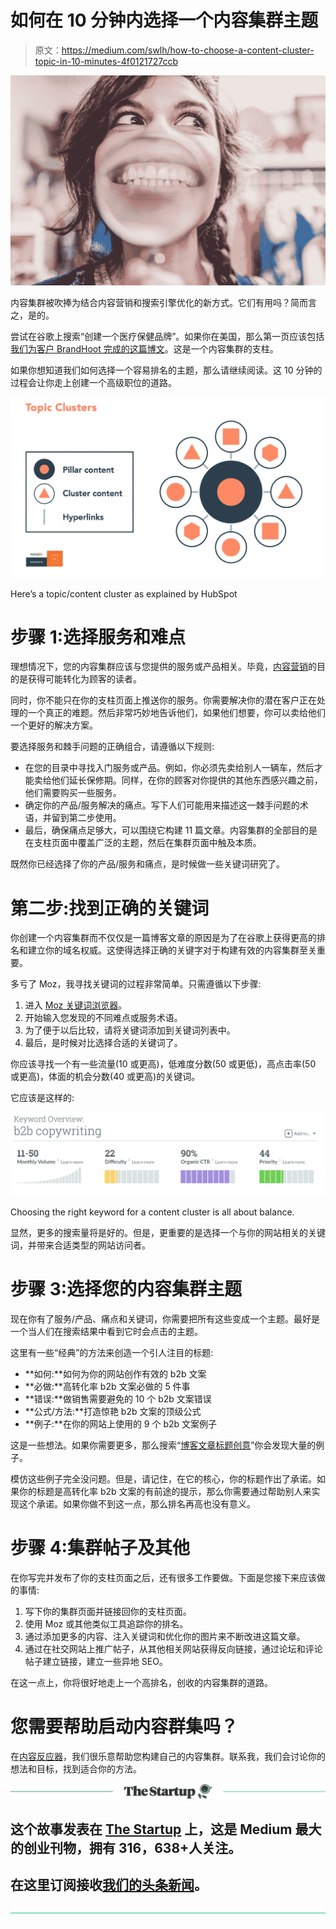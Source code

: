# 如何在 10 分钟内选择一个内容集群主题

> 原文：<https://medium.com/swlh/how-to-choose-a-content-cluster-topic-in-10-minutes-4f0121727ccb>

![](img/2035164a6ca7257afae120146e10ee94.png)

内容集群被吹捧为结合内容营销和搜索引擎优化的新方式。它们有用吗？简而言之，是的。

尝试在谷歌上搜索“创建一个医疗保健品牌”。如果你在美国，那么第一页应该包括[我们为客户 BrandHoot 完成的这篇博文](https://brandhoot.com/blog/how-to-create-healthcare-branding-thats-meaningful-and-effective/)。这是一个内容集群的支柱。

如果你想知道我们如何选择一个容易排名的主题，那么请继续阅读。这 10 分钟的过程会让你走上创建一个高级职位的道路。

![](img/e07a686f1b985bc5c58bc6d2355833d4.png)

Here’s a topic/content cluster as explained by HubSpot

# 步骤 1:选择服务和难点

理想情况下，您的内容集群应该与您提供的服务或产品相关。毕竟，[内容营销](https://thecontentreactor.com/2017-8-15-following-a-process-for-content-marketing-success/)的目的是获得可能转化为顾客的读者。

同时，你不能只在你的支柱页面上推送你的服务。你需要解决你的潜在客户正在处理的一个真正的难题。然后非常巧妙地告诉他们，如果他们想要，你可以卖给他们一个更好的解决方案。

要选择服务和棘手问题的正确组合，请遵循以下规则:

*   在您的目录中寻找入门服务或产品。例如，你必须先卖给别人一辆车，然后才能卖给他们延长保修期。同样，在你的顾客对你提供的其他东西感兴趣之前，他们需要购买一些服务。
*   确定你的产品/服务解决的痛点。写下人们可能用来描述这一棘手问题的术语，并留到第二步使用。
*   最后，确保痛点足够大，可以围绕它构建 11 篇文章。内容集群的全部目的是在支柱页面中覆盖广泛的主题，然后在集群页面中触及本质。

既然你已经选择了你的产品/服务和痛点，是时候做一些关键词研究了。

# 第二步:找到正确的关键词

你创建一个内容集群而不仅仅是一篇博客文章的原因是为了在谷歌上获得更高的排名和建立你的域名权威。这使得选择正确的关键字对于构建有效的内容集群至关重要。

多亏了 Moz，我寻找关键词的过程非常简单。只需遵循以下步骤:

1.  进入 [Moz 关键词浏览器](https://moz.com/explorer)。
2.  开始输入您发现的不同难点或服务术语。
3.  为了便于以后比较，请将关键词添加到关键词列表中。
4.  最后，是时候对比选择合适的关键词了。

你应该寻找一个有一些流量(10 或更高)，低难度分数(50 或更低)，高点击率(50 或更高)，体面的机会分数(40 或更高)的关键词。

它应该是这样的:

![](img/828d70c46d19f3d0c3c09bd7891e2a36.png)

Choosing the right keyword for a content cluster is all about balance.

显然，更多的搜索量将是好的。但是，更重要的是选择一个与你的网站相关的关键词，并带来合适类型的网站访问者。

# 步骤 3:选择您的内容集群主题

现在你有了服务/产品、痛点和关键词，你需要把所有这些变成一个主题。最好是一个当人们在搜索结果中看到它时会点击的主题。

这里有一些“经典”的方法来创造一个引人注目的标题:

*   **如何:**如何为你的网站创作有效的 b2b 文案
*   **必做:**高转化率 b2b 文案必做的 5 件事
*   **错误:**做销售需要避免的 10 个 b2b 文案错误
*   **公式/方法:**打造惊艳 b2b 文案的顶级公式
*   **例子:**在你的网站上使用的 9 个 b2b 文案例子

这是一些想法。如果你需要更多，那么搜索“[博客文章标题创意](https://blog.hubspot.com/marketing/blog-post-title-templates-infographic)”你会发现大量的例子。

模仿这些例子完全没问题。但是，请记住，在它的核心，你的标题作出了承诺。如果你的标题是高转化率 b2b 文案的有前途的提示，那么你需要通过帮助别人来实现这个承诺。如果你做不到这一点，那么排名再高也没有意义。

# 步骤 4:集群帖子及其他

在你写完并发布了你的支柱页面之后，还有很多工作要做。下面是您接下来应该做的事情:

1.  写下你的集群页面并链接回你的支柱页面。
2.  使用 Moz 或其他类似工具追踪你的排名。
3.  通过添加更多的内容、注入关键词和优化你的图片来不断改进这篇文章。
4.  通过在社交网站上推广帖子，从其他相关网站获得反向链接，通过论坛和评论帖子建立链接，建立一些异地 SEO。

在这一点上，你将很好地走上一个高排名，创收的内容集群的道路。

# 您需要帮助启动内容群集吗？

在[内容反应器](https://thecontentreactor.com/)，我们很乐意帮助您构建自己的内容集群。联系我，我们会讨论你的想法和目标，找到适合你的方法。

[![](img/308a8d84fb9b2fab43d66c117fcc4bb4.png)](https://medium.com/swlh)

## 这个故事发表在 [The Startup](https://medium.com/swlh) 上，这是 Medium 最大的创业刊物，拥有 316，638+人关注。

## 在这里订阅接收[我们的头条新闻](http://growthsupply.com/the-startup-newsletter/)。

[![](img/b0164736ea17a63403e660de5dedf91a.png)](https://medium.com/swlh)
